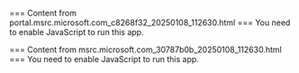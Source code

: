 === Content from portal.msrc.microsoft.com_c8268f32_20250108_112630.html ===
You need to enable JavaScript to run this app.

=== Content from msrc.microsoft.com_30787b0b_20250108_112630.html ===
You need to enable JavaScript to run this app.
